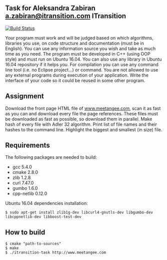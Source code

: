 Task for Aleksandra Zabiran <a.zabiran@itransition.com> ITransition
-------------------------------------------------------------------

[![Build Status](https://ci.appveyor.com/api/projects/status/github/chakaponden/itransition-task?branch=dev&svg=true)](https://ci.appveyor.com/project/chakaponden/itransition-task)

Your program must work and will be judged based on which algorithms, libraries you use, on code
structure and documentation (must be in English). You can use any information source you wish and take
as much time as you need. The program must be developed in C++ (using OOP style) and must run on
Ubuntu 16.04. You can also use any library in Ubuntu 16.04 repository if it helps you. For compilation you
can use any command line tool (i.e. no Eclipse project...) or command. You are not allowed to use any
external programs during execution of your application. Write the interface of your code so it could be
reused in some other program.

Assignment
----------

Download the front page HTML file of www.meetangee.com, scan it as fast as you can and download
every file the page references. These files must be downloaded as fast as possible, so download them in
parallel. Make hash of every file with Adler 32 algorithm. Print list of file names and their hashes to the
command line. Highlight the biggest and smallest (in size) file.

Requirements
------------
	
The following packages are needed to build:

* gcc 5.4.0
* cmake 2.8.0
* zlib 1.2.8
* curl 7.47.0
* gumbo 1.6.0
* cpp-netlib 0.12.0

Ubuntu 16.04 dependencies installation:

    $ sudo apt-get install zlib1g-dev libcurl4-gnutls-dev libgumbo-dev libcppnetlib-dev libboost-test-dev

How to build
-------------

	$ cmake "path-to-sources"
	$ make
	$ ./itransition-task http://www.meetangee.com